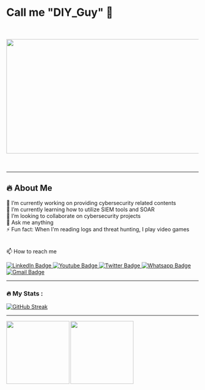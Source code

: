 # Call me "DIY_Guy" 👋
<br>
<br>
<div id="header" align="justify">
  <img src="https://i.giphy.com/media/v1.Y2lkPTc5MGI3NjExbTd2MnJvOGR4dnBmd2t6MGJwMzljMnRwMDd4ODhoc2prODRnN3NxOCZlcD12MV9pbnRlcm5hbF9naWZfYnlfaWQmY3Q9Zw/2jMtpIi8mhE8ctiMtK/giphy.gif" width="1000" height="300"/>
</div>
<br>
<br>

---

## :fire: About Me<br>
 🔭 I’m currently working on providing cybersecurity related contents<br>
 🌱 I’m currently learning how to utilize SIEM tools and SOAR <br>
 👯 I’m looking to collaborate on cybersecurity projects<br>
 💬 Ask me anything<br>
 ⚡ Fun fact: When I'm reading logs and threat hunting, I play video games<br>
<br>
<br>
 📫 How to reach me
<div id="badges">
  <a href="https://www.linkedin.com/in/atadeleye">
    <img src="https://img.shields.io/badge/LinkedIn-blue?style=for-the-badge&logo=linkedin&logoColor=white" alt="LinkedIn Badge"/>
  </a>
  <a href="https://www.youtube.com/channel/UCuHwDSWb-3E3amFoopkns6Q">
    <img src="https://img.shields.io/badge/YouTube-red?style=for-the-badge&logo=youtube&logoColor=white" alt="Youtube Badge"/>
  </a>
  <a href="https://x.com/kayusboy2001">
    <img src="https://img.shields.io/badge/Twitter-blue?style=for-the-badge&logo=twitter&logoColor=white" alt="Twitter Badge"/>
  </a>
  <a href="https://web.whatsapp.com/">
    <img src="https://img.shields.io/badge/whatsapp-green?style=for-the-badge&logo=whatsapp&logoColor=white" alt="Whatsapp Badge"/>
  <a href="mailto:Kayusboy2001@gmail.com?subject=Compose%20New%20Email"> 
    <img src="https://img.shields.io/badge/gmail-red?style=for-the-badge&logo=gmail&logoColor=white" alt="Gmail Badge"/>
  </a>
    
</div>
    
---


### :fire: My Stats :
[![GitHub Streak](http://github-readme-streak-stats.herokuapp.com?user=kayusboy2001&theme=dark&background=000000)](https://git.io/streak-stats)

---
   
    
<img align="left" style="display: inline; height: 165px" src="https://github-readme-stats.vercel.app/api/top-langs/?username=kayusboy2001&layout=compact&theme=vision-friendly-dark" />

<img align="center" style="display: inline; height: 165px" src="https://github-readme-stats.vercel.app/api?username=kayusboy2001&count_private=true&show_icons=true&theme=radical&hide_rank=false" />
